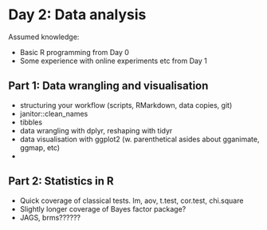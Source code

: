 # Day 2: Data analysis

Assumed knowledge:

- Basic R programming from Day 0
- Some experience with online experiments etc from Day 1



## Part 1: Data wrangling and visualisation

- structuring your workflow (scripts, RMarkdown, data copies, git)
- janitor::clean_names 
- tibbles
- data wrangling with dplyr, reshaping with tidyr
- data visualisation with ggplot2 (w. parenthetical asides about gganimate, ggmap, etc)
- 



## Part 2: Statistics in R

- Quick coverage of classical tests. lm, aov, t.test, cor.test, chi.square
- Slightly longer coverage of Bayes factor package?
- JAGS, brms??????